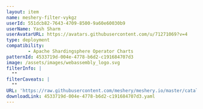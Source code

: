 ```yaml
---
layout: item
name: meshery-filter-vykgz
userId: 551dcb82-7643-4709-8500-9a60e60030b9
userName: Yash Sharm
userAvatarURL: https://avatars.githubusercontent.com/u/71271069?v=4
type: deployment
compatibility: 
        - Apache Shardingsphere Operator Charts
patternId: 4533719d-004e-4778-b6d2-c191684707d3
image: /assets/images/webassembly_logo.svg
filterInfo: |
  ""
filterCaveats: |
  ""
URL: 'https://raw.githubusercontent.com/meshery/meshery.io/master/catalog/4533719d-004e-4778-b6d2-c191684707d3.yaml'
downloadLink: 4533719d-004e-4778-b6d2-c191684707d3.yaml
---
```

